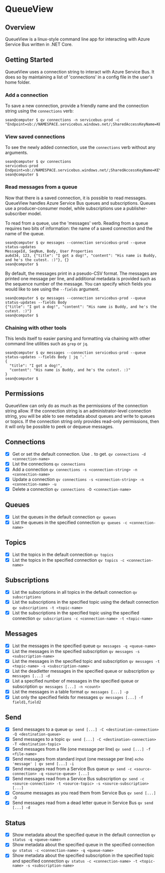 # QueueView

## Overview
QueueView is a linux-style command line app for interacting with Azure Service Bus written in .NET Core.

## Getting Started
QueueView uses a connection string to interact with Azure Service Bus. It does so by maintaining a list of 'connections' in a config file in the user's home folder.

### Add a connection
To save a new connection, provide a friendly name and the connection string using the `connections` verb:
```console
sean@computer $ qv connections -n servicebus-prod -c "Endpoint=sb://NAMESPACE.servicebus.windows.net/;SharedAccessKeyName=KEYNAME;SharedAccessKey=KEY"
```

### View saved connections
To see the newly added connection, use the `connections` verb without any arguments.
```console
sean@computer $ qv connections
servicebus-prod Endpoint=sb://NAMESPACE.servicebus.windows.net/;SharedAccessKeyName=KEYNAME;SharedAccessKey=KEY
sean@computer $
```

### Read messages from a queue
Now that there is a saved connection, it is possible to read messages. QueueView handles Azure Service Bus queues and subscriptions. Queues use a producer-consumer model, while subscriptions use a publisher-subscriber model.

To read from a queue, use the 'messages' verb. Reading from a queue requires two bits of information: the name of a saved connection and the name of the queue.
```console
sean@computer $ qv messages --connection servicebus-prod --queue status-updates
MessageId, SeqNum, Body, User Properties
au6d34, 123, {"title": "I got a dog!", "content": "His name is Buddy, and he's the cutest. :)"}, {}
sean@computer $
```

By default, the messages print in a pseudo-CSV format. The messages are printed one message per line, and additional metadata is provided such as the sequence number of the message. You can specify which fields you would like to see using the `--fields` argument.
```console
sean@computer $ qv messages --connection servicebus-prod --queue status-updates --fields Body
{"title": "I got a dog!", "content": "His name is Buddy, and he's the cutest. :)"}
sean@computer $
```

### Chaining with other tools
This lends itself to easier parsing and formatting via chaining with other command line utilities such as `grep` or `jq`.
```console
sean@computer $ qv messages --connection servicebus-prod --queue status-updates --fields Body | jq '.'
{
  "title": "I got a dog!",
  "content": "His name is Buddy, and he's the cutest. :)"
}
sean@computer $
```

## Permissions
QueueView can only do as much as the permissions of the connection string allow. If the connection string is an administrator-level connection string, you will be able to see metadata about queues and write to queues or topics. If the connection string only provides read-only permissions, then it will only be possible to peek or dequeue messages.

## Connections
- [x] Get or set the default connection. Use `.` to get. `qv connections -d <connection-name>`
- [x] List the connections `qv connections`
- [x] Add a connection `qv connections -s <connection-string> -n <connection-name>`
- [x] Update a connection `qv connections -s <connection-string> -n <connection-name> -u`
- [x] Delete a connection `qv connections -D <connection-name>`

## Queues
- [x] List the queues in the default connection `qv queues`
- [x] List the queues in the specified connection `qv queues -c <connection-name>`

## Topics
- [x] List the topics in the default connection `qv topics`
- [x] List the topics in the specified connection `qv topics -c <connection-name>`

## Subscriptions
- [x] List the subscriptions in all topics in the default connection `qv subscriptions`
- [x] List the subscriptions in the specified topic using the default connection `qv subscriptions -t <topic-name>`
- [x] List the subscriptions in the specified topic using the specified connection `qv subscriptions -c <connection-name> -t <topic-name>`

## Messages
- [x] List the messages in the specified queue `qv messages -q <queue-name>`
- [x] List the messages in the specified subscription `qv messages -s <subscription-name>`
- [x] List the messages in the specified topic and subscription `qv messages -t <topic-name> -s <subscription-name>`
- [x] List the deadletter messages in the specified queue or subscription `qv messages [...] -d`
- [x] List a specified number of messages in the specified queue or subscription `qv messages [...] -n <count>`
- [x] List the messages in a table format `qv messages [...] -p`
- [x] List only the specified fields for messages `qv messages [...] -f field1,field2`

## Send
- [x] Send messages to a queue `qv send [...] -C <destination-connection> -Q <destination-queue>`
- [x] Send messages to a topic `qv send [...] -C <destination-connection> -T <destination-topic>`
- [x] Send messages from a file (one message per line) `qv send [...] -f <file-name>`
- [x] Send messages from standard input (one message per line) `echo 'message' | qv send [...] -i`
- [x] Send messages read from a Service Bus queue `qv send -c <source-connection> -q <source-queue> [...]`
- [x] Send messages read from a Service Bus subscription `qv send -c <source-connection> -t <source-topic> -s <source-subscription> [...]`
- [x] Consume messages as you read them from Service Bus `qv send [...] -D`
- [x] Send messages read from a dead letter queue in Service Bus `qv send [...] -d`

## Status
- [x] Show metadata about the specified queue in the default connection `qv status -q <queue-name>`
- [x] Show metadata about the specified queue in the specified connection `qv status -c <connection-name> -q <queue-name>`
- [x] Show metadata about the specified subscription in the specified topic and specified connection `qv status -c <connection-name> -t <topic-name> -s <subscription-name>`
